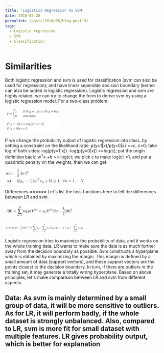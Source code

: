 ```yaml
---
title: 'Logistics Regression VS SVM'
date: 2016-05-28
permalink: /posts/2016/05/blog-post-5/
tags:
  - Logistic regression
  - SVM
  - Classification
---
```


Similarities
======
Both logistic regression and svm is used for classification (svm can also be used for regression); and have linear seperable decision boundary (kernel can also be added in logistic regression). 
Logistic regression and svm are highly related, we can try to change the form to derive svm by using a logistic regression model.
For a two-class problem:
<p float="left"><img src="/images/lgsvm1.png" width="180" /></p>
If we change the probability output of logistic regression into class, by setting a constraint on the likelihood ratio: p(y=1|x)/p(y=0|x) >=c, c>0; take log of both sides: log(p(y=1|x)) -log(p(y=0|x)) >=log(c); put the origin definition back: w<sup>T</sup>x +b >= log(c); we pick c to make log(c) =1, and put a quadratic penalty on the weights, then we can get:
<p float="left"><img src="/images/lgsvm2.png" width="260" /></p>
Differences
======
Let's list the loss functions here to tell the differences between LR and svm.
<p float="left"><img src="/images/lg9.png" width="220" /></p>
<p float="left"><img src="/images/svm_formula10.png" width="260" /></p>
Logistic regression tries to maximize the probability of data, and it works on the whole training data. LR wants to make sure the data is as much further away from the decision boundary as possible. Svm constructs a hyperplane which is obtained by maximizing the margin. This margin is defined by a small amount of data (support vectors), and these support vectors are the points closest to the decision boundary. In turn, if there are outliers in the training set, it may generate a totally wrong hyperplane. 
Based on above principles, let's make comparison between LR and svm from different aspects.

**Data:** As svm is mainly determined by a small group of data, it will be more sensitive to outliers. As for LR, it will perform badly, if the whole dataset is strongly unbalanced. Also, compared to LR, svm is more fit for small dataset with multiple features.
LR gives probability output, which is better for explanation
------

